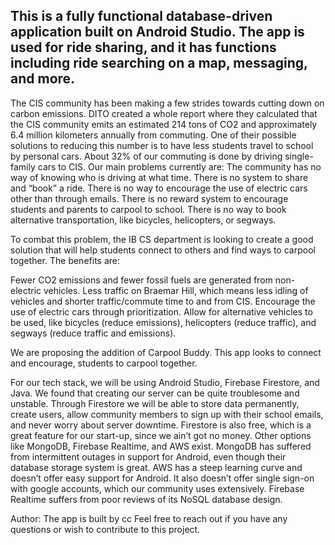 This is a fully functional database-driven application built on Android Studio. The app is used for ride sharing, and it has functions including ride searching on a map, messaging, and more.
-----------------------------------------------------------------------------------------------------------------------------------------------------------------------------------------

The CIS community has been making a few strides towards cutting down on carbon emissions. DITO created a whole report where they calculated that the CIS community emits an estimated 214 tons of CO2 and approximately 6.4 million kilometers annually from commuting. One of their possible solutions to reducing this number is to have less students travel to school by personal cars. About 32% of our commuting is done by driving single-family cars to CIS. Our main problems currently are:
The community has no way of knowing who is driving at what time.
There is no system to share and “book” a ride.
There is no way to encourage the use of electric cars other than through emails.
There is no reward system to encourage students and parents to carpool to school.
There is no way to book alternative transportation, like bicycles, helicopters, or segways. 

To combat this problem, the IB CS department is looking to create a good solution that will help students connect to others and find ways to carpool together. The benefits are:

Fewer CO2 emissions and fewer fossil fuels are generated from non-electric vehicles.
Less traffic on Braemar Hill, which means less idling of vehicles and shorter traffic/commute time to and from CIS.
Encourage the use of electric cars through prioritization. 
Allow for alternative vehicles to be used, like bicycles (reduce emissions), helicopters (reduce traffic), and segways (reduce traffic and emissions). 

We are proposing the addition of Carpool Buddy. This app looks to connect and encourage, students to carpool together. 

For our tech stack, we will be using Android Studio, Firebase Firestore, and Java. We found that creating our server can be quite troublesome and unstable. Through Firestore we will be able to store data permanently, create users, allow community members to sign up with their school emails, and never worry about server downtime. Firestore is also free, which is a great feature for our start-up, since we ain’t got no money. Other options like MongoDB, Firebase Realtime, and AWS exist. MongoDB has suffered from intermittent outages in support for Android, even though their database storage system is great. AWS has a steep learning curve and doesn’t offer easy support for Android. It also doesn’t offer single sign-on with google accounts, which our community uses extensively. Firebase Realtime suffers from poor reviews of its NoSQL database design. 

Author:
The app is built by cc Feel free to reach out if you have any questions or wish to contribute to this project.
